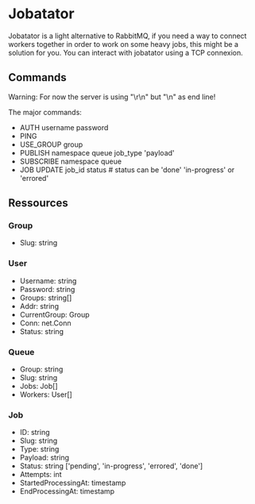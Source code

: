 # Jobatator

Jobatator is a light alternative to RabbitMQ, if you need a way to connect workers together in order to work on some heavy jobs, this might be a solution for you. You can interact with jobatator using a TCP connexion.

## Commands

Warning: For now the server is using "\r\n" but "\n" as end line!

The major commands:

- AUTH username password
- PING
- USE_GROUP group
- PUBLISH namespace queue job_type 'payload'
- SUBSCRIBE namespace queue
- JOB UPDATE job_id status # status can be 'done' 'in-progress' or 'errored'

## Ressources

### Group

- Slug: string

### User

- Username:     string
- Password:     string
- Groups:       string[]
- Addr:         string
- CurrentGroup: Group
- Conn:         net.Conn
- Status:       string

### Queue

- Group:   string
- Slug:    string
- Jobs:    Job[]
- Workers: User[]

### Job

- ID:                  string
- Slug:                string
- Type:                string
- Payload:             string
- Status:              string  ['pending', 'in-progress', 'errored', 'done']
- Attempts:            int
- StartedProcessingAt: timestamp
- EndProcessingAt:     timestamp